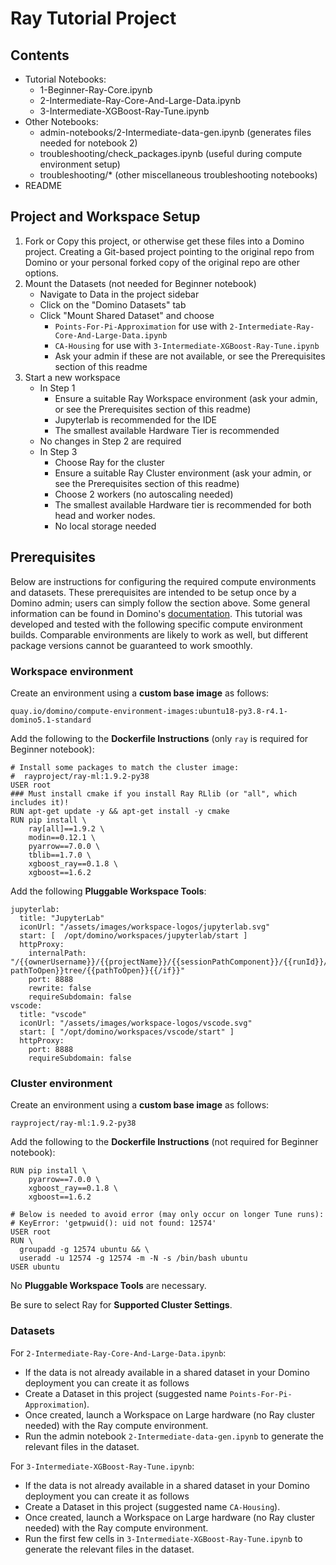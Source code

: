 # Ray Tutorial Project

## Contents

* Tutorial Notebooks:
  * 1-Beginner-Ray-Core.ipynb
  * 2-Intermediate-Ray-Core-And-Large-Data.ipynb
  * 3-Intermediate-XGBoost-Ray-Tune.ipynb
* Other Notebooks:
  * admin-notebooks/2-Intermediate-data-gen.ipynb (generates files needed for notebook 2)
  * troubleshooting/check_packages.ipynb (useful during compute environment setup)
  * troubleshooting/* (other miscellaneous troubleshooting notebooks)
* README

## Project and Workspace Setup

1. Fork or Copy this project, or otherwise get these files into a Domino project. Creating a Git-based project pointing to the original repo from Domino or your personal forked copy of the original repo are other options.
2. Mount the Datasets (not needed for Beginner notebook)
   * Navigate to Data in the project sidebar
   * Click on the "Domino Datasets" tab
   * Click "Mount Shared Dataset" and choose
       * `Points-For-Pi-Approximation` for use with `2-Intermediate-Ray-Core-And-Large-Data.ipynb`
       * `CA-Housing` for use with `3-Intermediate-XGBoost-Ray-Tune.ipynb`
       * Ask your admin if these are not available, or see the Prerequisites section of this readme
2. Start a new workspace
    * In Step 1
        * Ensure a suitable Ray Workspace environment (ask your admin, or see the Prerequisites section of this readme)
        * Jupyterlab is recommended for the IDE
        * The smallest available Hardware Tier is recommended
    * No changes in Step 2 are required
    * In Step 3
        * Choose Ray for the cluster
        * Ensure a suitable Ray Cluster environment (ask your admin, or see the Prerequisites section of this readme)
        * Choose 2 workers (no autoscaling needed)
        * The smallest available Hardware tier is recommended for both head and worker nodes.
        * No local storage needed


## Prerequisites

Below are instructions for configuring the required compute environments and datasets.
These prerequisites are intended to be setup once by a Domino admin; users can simply follow the section above.
Some general information can be found in Domino's [documentation](https://docs.dominodatalab.com/en/latest/user_guide/190175/configure-prerequisites/#creating_compute_ray_env).
This tutorial was developed and tested with the following specific compute environment builds.
Comparable environments are likely to work as well, but different package versions cannot be guaranteed to work smoothly.

### Workspace environment

Create an environment using a **custom base image** as follows:
```
quay.io/domino/compute-environment-images:ubuntu18-py3.8-r4.1-domino5.1-standard
```

Add the following to the **Dockerfile Instructions** (only `ray` is required for Beginner notebook):
```
# Install some packages to match the cluster image:
#  rayproject/ray-ml:1.9.2-py38
USER root
### Must install cmake if you install Ray RLlib (or "all", which includes it)!
RUN apt-get update -y && apt-get install -y cmake
RUN pip install \
    ray[all]==1.9.2 \
    modin==0.12.1 \
    pyarrow==7.0.0 \
    tblib==1.7.0 \
    xgboost_ray==0.1.8 \
    xgboost==1.6.2
```

Add the following **Pluggable Workspace Tools**:
```
jupyterlab:
  title: "JupyterLab"
  iconUrl: "/assets/images/workspace-logos/jupyterlab.svg"
  start: [  /opt/domino/workspaces/jupyterlab/start ]
  httpProxy:
    internalPath: "/{{ownerUsername}}/{{projectName}}/{{sessionPathComponent}}/{{runId}}/{{#if pathToOpen}}tree/{{pathToOpen}}{{/if}}"
    port: 8888
    rewrite: false
    requireSubdomain: false
vscode:
  title: "vscode"
  iconUrl: "/assets/images/workspace-logos/vscode.svg"
  start: [ "/opt/domino/workspaces/vscode/start" ]
  httpProxy:
    port: 8888
    requireSubdomain: false
```

### Cluster environment

Create an environment using a **custom base image** as follows:
```
rayproject/ray-ml:1.9.2-py38
```

Add the following to the **Dockerfile Instructions** (not required for Beginner notebook):
```
RUN pip install \
    pyarrow==7.0.0 \
    xgboost_ray==0.1.8 \
    xgboost==1.6.2

# Below is needed to avoid error (may only occur on longer Tune runs):
# KeyError: 'getpwuid(): uid not found: 12574'
USER root
RUN \
  groupadd -g 12574 ubuntu && \
  useradd -u 12574 -g 12574 -m -N -s /bin/bash ubuntu
USER ubuntu
```

No **Pluggable Workspace Tools** are necessary.

Be sure to select Ray for **Supported Cluster Settings**.

### Datasets

For `2-Intermediate-Ray-Core-And-Large-Data.ipynb`:
* If the data is not already available in a shared dataset in your Domino deployment you can create it as follows
* Create a Dataset in this project (suggested name `Points-For-Pi-Approximation`).
* Once created, launch a Workspace on Large hardware (no Ray cluster needed) with the Ray compute environment.
* Run the admin notebook `2-Intermediate-data-gen.ipynb` to generate the relevant files in the dataset.

For `3-Intermediate-XGBoost-Ray-Tune.ipynb`:
* If the data is not already available in a shared dataset in your Domino deployment you can create it as follows
* Create a Dataset in this project (suggested name `CA-Housing`).
* Once created, launch a Workspace on Large hardware (no Ray cluster needed) with the Ray compute environment.
* Run the first few cells in `3-Intermediate-XGBoost-Ray-Tune.ipynb` to generate the relevant files in the dataset.
